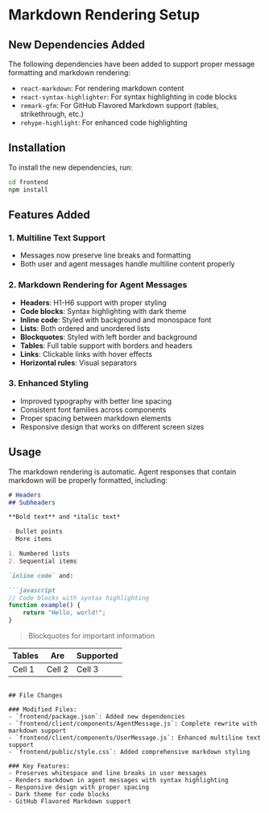 # Markdown Rendering Setup

## New Dependencies Added

The following dependencies have been added to support proper message formatting and markdown rendering:

- `react-markdown`: For rendering markdown content
- `react-syntax-highlighter`: For syntax highlighting in code blocks
- `remark-gfm`: For GitHub Flavored Markdown support (tables, strikethrough, etc.)
- `rehype-highlight`: For enhanced code highlighting

## Installation

To install the new dependencies, run:

```bash
cd frontend
npm install
```

## Features Added

### 1. Multiline Text Support
- Messages now preserve line breaks and formatting
- Both user and agent messages handle multiline content properly

### 2. Markdown Rendering for Agent Messages
- **Headers**: H1-H6 support with proper styling
- **Code blocks**: Syntax highlighting with dark theme
- **Inline code**: Styled with background and monospace font
- **Lists**: Both ordered and unordered lists
- **Blockquotes**: Styled with left border and background
- **Tables**: Full table support with borders and headers
- **Links**: Clickable links with hover effects
- **Horizontal rules**: Visual separators

### 3. Enhanced Styling
- Improved typography with better line spacing
- Consistent font families across components
- Proper spacing between markdown elements
- Responsive design that works on different screen sizes

## Usage

The markdown rendering is automatic. Agent responses that contain markdown will be properly formatted, including:

```markdown
# Headers
## Subheaders

**Bold text** and *italic text*

- Bullet points
- More items

1. Numbered lists
2. Sequential items

`inline code` and:

```javascript
// Code blocks with syntax highlighting
function example() {
    return "Hello, world!";
}
```

> Blockquotes for important information

| Tables | Are | Supported |
|--------|-----|-----------|
| Cell 1 | Cell 2 | Cell 3 |
```

## File Changes

### Modified Files:
- `frontend/package.json`: Added new dependencies
- `frontend/client/components/AgentMessage.js`: Complete rewrite with markdown support
- `frontend/client/components/UserMessage.js`: Enhanced multiline text support
- `frontend/public/style.css`: Added comprehensive markdown styling

### Key Features:
- Preserves whitespace and line breaks in user messages
- Renders markdown in agent messages with syntax highlighting
- Responsive design with proper spacing
- Dark theme for code blocks
- GitHub Flavored Markdown support
